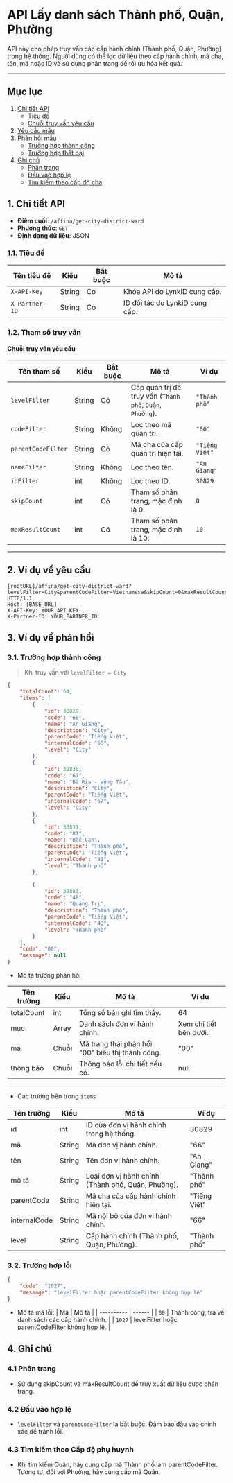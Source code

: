 # API Lấy danh sách Thành phố, Quận, Phường

API này cho phép truy vấn các cấp hành chính (Thành phố, Quận, Phường) trong hệ thống. Người dùng có thể lọc dữ liệu theo cấp hành chính, mã cha, tên, mã hoặc ID và sử dụng phân trang để tối ưu hóa kết quả.

---

## Mục lục

1. [Chi tiết API](#api-details)
    - [Tiêu đề](#headers)
    - [Chuỗi truy vấn yêu cầu](#query-params)
2. [Yêu cầu mẫu](#request)
3. [Phản hồi mẫu](#response)
    - [Trường hợp thành công](#success)
    - [Trường hợp thất bại](#failure)
4. [Ghi chú](#note)
    - [Phân trang](#note-1)
    - [Đầu vào hợp lệ](#note-2)
    - [Tìm kiếm theo cấp độ cha](#note-3)

## 1. Chi tiết API <a id="api-details"></a>

-   **Điểm cuối**: `/affina/get-city-district-ward`
-   **Phương thức**: `GET`
-   **Định dạng dữ liệu**: JSON

### 1.1. Tiêu đề <a id="headers"></a>

| Tên tiêu đề    | Kiểu   | Bắt buộc | Mô tả                          |
| -------------- | ------ | -------- | ------------------------------ |
| `X-API-Key`    | String | Có       | Khóa API do LynkiD cung cấp.   |
| `X-Partner-ID` | String | Có       | ID đối tác do LynkiD cung cấp. |

### 1.2. Tham số truy vấn <a id="query-params"></a>

#### Chuỗi truy vấn yêu cầu

| Tên tham số        | Kiểu   | Bắt buộc | Mô tả                                                     | Ví dụ          |
| ------------------ | ------ | -------- | --------------------------------------------------------- | -------------- |
| `levelFilter`      | String | Có       | Cấp quản trị để truy vấn (`Thành phố`, `Quận`, `Phường`). | `"Thành phố"`  |
| `codeFilter`       | String | Không    | Lọc theo mã quản trị.                                     | `"66"`         |
| `parentCodeFilter` | String | Có       | Mã cha của cấp quản trị hiện tại.                         | `"Tiếng Việt"` |
| `nameFilter`       | String | Không    | Lọc theo tên.                                             | `"An Giang"`   |
| `idFilter`         | int    | Không    | Lọc theo ID.                                              | `30829`        |
| `skipCount`        | int    | Có       | Tham số phân trang, mặc định là 0.                        | `0`            |
| `maxResultCount`   | int    | Có       | Tham số phân trang, mặc định là 10.                       | `10`           |

---

## 2. Ví dụ về yêu cầu <a id="request"></a>

```http
[rootURL]/affina/get-city-district-ward?levelFilter=City&parentCodeFilter=Vietnamese&skipCount=0&maxResultCount=10 HTTP/1.1
Host: [BASE_URL]
X-API-Key: YOUR_API_KEY
X-Partner-ID: YOUR_PARTNER_ID
```

## 3. Ví dụ về phản hồi <a id="response"></a>

### 3.1. Trường hợp thành công <a id="success"></a>

> Khi truy vấn với `levelFilter = City`

```json
{
    "totalCount": 64,
    "items": [
        {
            "id": 30829,
            "code": "66",
            "name": "An Giang",
            "description": "City",
            "parentCode": "Tiếng Việt",
            "internalCode": "66",
            "level": "City"
        },
        {
            "id": 30830,
            "code": "67",
            "name": "Bà Rịa - Vũng Tàu",
            "description": "City",
            "parentCode": "Tiếng Việt",
            "internalCode": "67",
            "level": "City"
        },
        {
            "id": 30831,
            "code": "81",
            "name": "Bắc Cạn",
            "description": "Thành phố",
            "parentCode": "Tiếng Việt",
            "internalCode": "81",
            "level": "Thành phố"
        },

        {
            "id": 30883,
            "code": "48",
            "name": "Quảng Trị",
            "description": "Thành phố",
            "parentCode": "Tiếng Việt",
            "internalCode": "48",
            "level": "Thành phố"
        }
    ],
    "code": "00",
    "message": null
}
```

-   Mô tả trường phản hồi

| Tên trường | Kiểu  | Mô tả                                             | Ví dụ                  |
| ---------- | ----- | ------------------------------------------------- | ---------------------- |
| totalCount | int   | Tổng số bản ghi tìm thấy.                         | 64                     |
| mục        | Array | Danh sách đơn vị hành chính.                      | Xem chi tiết bên dưới. |
| mã         | Chuỗi | Mã trạng thái phản hồi. "00" biểu thị thành công. | "00"                   |
| thông báo  | Chuỗi | Thông báo lỗi chi tiết nếu có.                    | null                   |

---

-   ​​Các trường bên trong `items`

| Tên trường   | Kiểu   | Mô tả                                             | Ví dụ        |
| ------------ | ------ | ------------------------------------------------- | ------------ |
| id           | int    | ID của đơn vị hành chính trong hệ thống.          | 30829        |
| mã           | String | Mã đơn vị hành chính.                             | "66"         |
| tên          | String | Tên đơn vị hành chính.                            | "An Giang"   |
| mô tả        | String | Loại đơn vị hành chính (Thành phố, Quận, Phường). | "Thành phố"  |
| parentCode   | String | Mã cha của cấp hành chính hiện tại.               | "Tiếng Việt" |
| internalCode | String | Mã nội bộ của đơn vị hành chính.                  | "66"         |
| level        | String | Cấp hành chính (Thành phố, Quận, Phường).         | "Thành phố"  |

### 3.2. Trường hợp lỗi <a id="failure"></a>

```json
{
    "code": "1027",
    "message": "levelFilter hoặc parentCodeFilter không hợp lệ"
}
```

-   Mô tả mã lỗi:
    | Mã | Mô tả |
    | ---------- | ------ |
    | `00` | Thành công, trả về danh sách các cấp hành chính. |
    | `1027` | levelFilter hoặc parentCodeFilter không hợp lệ. |

## 4. Ghi chú <a id="note"></a>

### 4.1 Phân trang <a id="note-1"></a>

-   Sử dụng skipCount và maxResultCount để truy xuất dữ liệu được phân trang.

### 4.2 Đầu vào hợp lệ <a id="note-2"></a>

-   `levelFilter` và `parentCodeFilter` là bắt buộc. Đảm bảo đầu vào chính xác để tránh lỗi.

### 4.3 Tìm kiếm theo Cấp độ phụ huynh <a id="note-3"></a>

-   Khi tìm kiếm Quận, hãy cung cấp mã Thành phố làm parentCodeFilter. Tương tự, đối với Phường, hãy cung cấp mã Quận.
